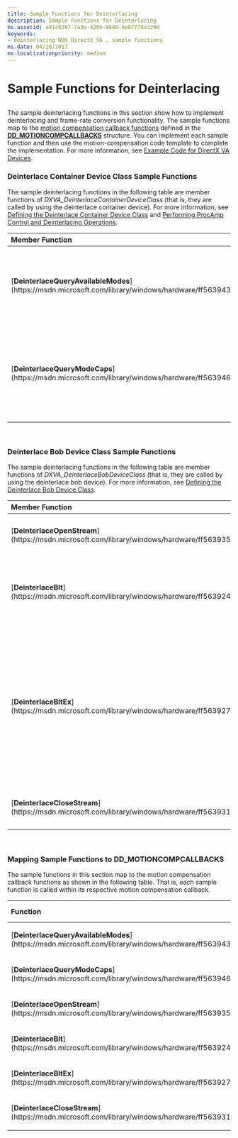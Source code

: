 ```yaml
---
title: Sample Functions for Deinterlacing
description: Sample Functions for Deinterlacing
ms.assetid: a91c0267-7a3e-4206-8680-6e87778a329d
keywords:
- deinterlacing WDK DirectX VA , sample functions
ms.date: 04/20/2017
ms.localizationpriority: medium
---
```


# Sample Functions for Deinterlacing


## <span id="ddk_sample_functions_for_deinterlacing_gg"></span><span id="DDK_SAMPLE_FUNCTIONS_FOR_DEINTERLACING_GG"></span>


The sample deinterlacing functions in this section show how to implement deinterlacing and frame-rate conversion functionality. The sample functions map to the [motion compensation callback functions](motion-compensation-callbacks.md) defined in the [**DD\_MOTIONCOMPCALLBACKS**](https://msdn.microsoft.com/library/windows/hardware/ff551660) structure. You can implement each sample function and then use the motion-compensation code template to complete the implementation. For more information, see [Example Code for DirectX VA Devices](example-code-for-directx-va-devices.md).

### <span id="Deinterlace_Container_Device_Class_Sample_Functions"></span><span id="deinterlace_container_device_class_sample_functions"></span><span id="DEINTERLACE_CONTAINER_DEVICE_CLASS_SAMPLE_FUNCTIONS"></span>Deinterlace Container Device Class Sample Functions

The sample deinterlacing functions in the following table are member functions of *DXVA\_DeinterlaceContainerDeviceClass* (that is, they are called by using the deinterlace container device). For more information, see [Defining the Deinterlace Container Device Class](defining-the-deinterlace-container-device-class.md) and [Performing ProcAmp Control and Deinterlacing Operations](performing-procamp-control-and-deinterlacing-operations.md).

<table>
<colgroup>
<col width="50%" />
<col width="50%" />
</colgroup>
<thead>
<tr class="header">
<th align="left">Member Function</th>
<th align="left">Description</th>
</tr>
</thead>
<tbody>
<tr class="odd">
<td align="left"><p>[<strong>DeinterlaceQueryAvailableModes</strong>](https://msdn.microsoft.com/library/windows/hardware/ff563943)</p></td>
<td align="left"><p>Queries for available deinterlacing and frame-rate conversion modes.</p></td>
</tr>
<tr class="even">
<td align="left"><p>[<strong>DeinterlaceQueryModeCaps</strong>](https://msdn.microsoft.com/library/windows/hardware/ff563946)</p></td>
<td align="left"><p>Queries for the capabilities of a given deinterlacing and frame-rate conversion mode.</p></td>
</tr>
</tbody>
</table>

 

### <span id="Deinterlace_Bob_Device_Class_Sample_Functions"></span><span id="deinterlace_bob_device_class_sample_functions"></span><span id="DEINTERLACE_BOB_DEVICE_CLASS_SAMPLE_FUNCTIONS"></span>Deinterlace Bob Device Class Sample Functions

The sample deinterlacing functions in the following table are member functions of *DXVA\_DeinterlaceBobDeviceClass* (that is, they are called by using the deinterlace bob device). For more information, see [Defining the Deinterlace Bob Device Class](defining-the-deinterlace-bob-device-class.md).

<table>
<colgroup>
<col width="50%" />
<col width="50%" />
</colgroup>
<thead>
<tr class="header">
<th align="left">Member Function</th>
<th align="left">Description</th>
</tr>
</thead>
<tbody>
<tr class="odd">
<td align="left"><p>[<strong>DeinterlaceOpenStream</strong>](https://msdn.microsoft.com/library/windows/hardware/ff563935)</p></td>
<td align="left"><p>Opens a video stream object.</p></td>
</tr>
<tr class="even">
<td align="left"><p>[<strong>DeinterlaceBlt</strong>](https://msdn.microsoft.com/library/windows/hardware/ff563924)</p></td>
<td align="left"><p>Provides bit-block deinterlacing of video stream objects.</p></td>
</tr>
<tr class="odd">
<td align="left"><p>[<strong>DeinterlaceBltEx</strong>](https://msdn.microsoft.com/library/windows/hardware/ff563927)</p></td>
<td align="left"><p><strong>Windows Server 2003 SP1 and later and Windows XP SP2 and later only.</strong></p>
<div>
 
</div>
Deinterlaces video and composites video substreams over the top of the video stream.</td>
</tr>
<tr class="even">
<td align="left"><p>[<strong>DeinterlaceCloseStream</strong>](https://msdn.microsoft.com/library/windows/hardware/ff563931)</p></td>
<td align="left"><p>Closes a video stream object.</p></td>
</tr>
</tbody>
</table>

 

### <span id="Mapping_Sample_Functions_to_DD_MOTIONCOMPCALLBACKS"></span><span id="mapping_sample_functions_to_dd_motioncompcallbacks"></span><span id="MAPPING_SAMPLE_FUNCTIONS_TO_DD_MOTIONCOMPCALLBACKS"></span>Mapping Sample Functions to DD\_MOTIONCOMPCALLBACKS

The sample functions in this section map to the motion compensation callback functions as shown in the following table. That is, each sample function is called within its respective motion compensation callback.

<table>
<colgroup>
<col width="50%" />
<col width="50%" />
</colgroup>
<thead>
<tr class="header">
<th align="left">Function</th>
<th align="left">DD_MOTIONCOMPCALLBACKS Member</th>
</tr>
</thead>
<tbody>
<tr class="odd">
<td align="left"><p>[<strong>DeinterlaceQueryAvailableModes</strong>](https://msdn.microsoft.com/library/windows/hardware/ff563943)</p></td>
<td align="left"><p><strong>RenderMoComp</strong></p></td>
</tr>
<tr class="even">
<td align="left"><p>[<strong>DeinterlaceQueryModeCaps</strong>](https://msdn.microsoft.com/library/windows/hardware/ff563946)</p></td>
<td align="left"><p><strong>RenderMoComp</strong></p></td>
</tr>
<tr class="odd">
<td align="left"><p>[<strong>DeinterlaceOpenStream</strong>](https://msdn.microsoft.com/library/windows/hardware/ff563935)</p></td>
<td align="left"><p><strong>CreateMoComp</strong></p></td>
</tr>
<tr class="even">
<td align="left"><p>[<strong>DeinterlaceBlt</strong>](https://msdn.microsoft.com/library/windows/hardware/ff563924)</p></td>
<td align="left"><p><strong>RenderMoComp</strong></p></td>
</tr>
<tr class="odd">
<td align="left"><p>[<strong>DeinterlaceBltEx</strong>](https://msdn.microsoft.com/library/windows/hardware/ff563927)</p></td>
<td align="left"><p><strong>RenderMoComp</strong></p></td>
</tr>
<tr class="even">
<td align="left"><p>[<strong>DeinterlaceCloseStream</strong>](https://msdn.microsoft.com/library/windows/hardware/ff563931)</p></td>
<td align="left"><p><strong>DestroyMoComp</strong></p></td>
</tr>
</tbody>
</table>

 

 

 





